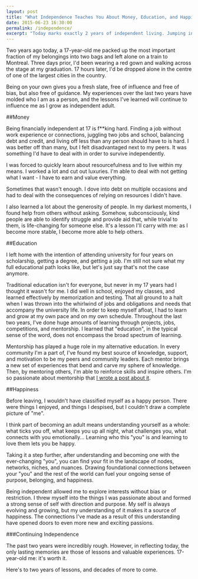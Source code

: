 ```yaml
---
layout: post
title: "What Independence Teaches You About Money, Education, and Happiness"
date: 2015-06-23 16:30:00
permalink: /independence/
excerpt: "Today marks exactly 2 years of independent living. Jumping into the abyss of adulthood necessitates learning hard truths - fast."
---
```



Two years ago today, a 17-year-old me packed up the most important fraction of my belongings into two bags and left alone on a train to Montreal. Three days prior, I'd been wearing a red gown and walking across the stage at my graduation. 17 hours later, I'd be dropped alone in the centre of one of the largest cities in the country. 
 
Being on your own gives you a fresh slate, free of influence and free of bias, but also free of guidance. My experiences over the last two years have molded who I am as a person, and the lessons I've learned will continue to influence me as I grow as independent adult. 
 
##Money 
 
Being financially independent at 17 is f**king hard. Finding a job without work experience or connections, juggling two jobs and school, balancing debt and credit, and living off less than any person should have to is hard. I was better off than many, but I felt disadvantaged next to my peers. It was something I'd have to deal with in order to survive independently. 
 
I was forced to quickly learn about resourcefulness and to live within my means. I worked a lot and cut out luxuries. I'm able to deal with not getting what I want - I have to earn and value everything. 
 
Sometimes that wasn't enough. I dove into debt on multiple occasions and had to deal with the consequences of relying on resources I didn't have. 
 
I also learned a lot about the generosity of people. In my darkest moments, I found help from others without asking. Somehow, subconsciously, kind people are able to identify struggle and provide aid that, while trivial to them, is life-changing for someone else. It's a lesson I'll carry with me: as I become more stable, I become more able to help others. 
 
##Education 
 
I left home with the intention of attending university for four years on scholarship, getting a degree, and getting a job. I'm still not sure what my full educational path looks like, but let's just say that's not the case anymore. 
 
Traditional education isn't for everyone, but never in my 17 years had I thought it wasn't for me. I did well in school, enjoyed my classes, and learned effectively by memorization and testing. That all ground to a halt when I was thrown into the whirlwind of jobs and obligations and needs that accompany the university life. In order to keep myself afloat, I had to learn and grow at my own pace and on my own schedule. Throughout the last two years, I've done huge amounts of learning through projects, jobs, competitions, and mentorship. I learned that "education", in the typical sense of the word, does not encompass the broad spectrum of learning. 
 
Mentorship has played a huge role in my alternative education. In every community I'm a part of, I've found my best source of knowledge, support, and motivation to be my peers and community leaders. Each mentor brings a new set of experiences that bend and carve my sphere of knowledge. Then, by mentoring others, I'm able to reinforce skills and inspire others. I'm so passionate about mentorship that [I wrote a post about it](http://blog.ariari.io/mentoring/). 
 
##Happiness 
 
Before leaving, I wouldn't have classified myself as a happy person. There were things I enjoyed, and things I despised, but I couldn't draw a complete picture of "me". 
 
I think part of becoming an adult means understanding yourself as a whole: what ticks you off, what keeps you up all night, what challenges you, what connects with you emotionally... Learning who this "you" is and learning to love them lets you be happy. 
 
Taking it a step further, after understanding and becoming one with the ever-changing "you", you can find your fit in the landscape of nodes, networks, niches, and nuances. Drawing foundational connections between your "you" and the rest of the world can fuel your ongoing sense of purpose, belonging, and happiness. 
 
Being independent allowed me to explore interests without bias or restriction. I threw myself into the things I was passionate about and formed a strong sense of self with direction and purpose. My self is always evolving and growing, but my understanding of it makes it a source of happiness. The connections I've made as a result of this understanding have opened doors to even more new and exciting passions. 
 
###Continuing Independence 
 
The past two years were incredibly rough. However, in reflecting today, the only lasting memories are those of lessons and valuable experiences. 17-year-old me: it's worth it. 
 
Here's to two years of lessons, and decades of more to come.
